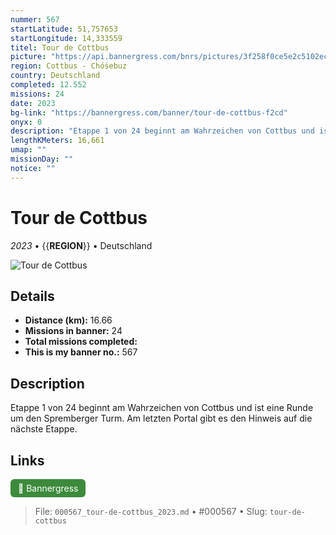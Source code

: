 ```yaml
---
nummer: 567
startLatitude: 51,757653
startLongitude: 14,333559
titel: Tour de Cottbus
picture: "https://api.bannergress.com/bnrs/pictures/3f258f0ce5e2c5102ec9311981f34cb8"
region: Cottbus - Chóśebuz
country: Deutschland
completed: 12.552
missions: 24
date: 2023
bg-link: "https://bannergress.com/banner/tour-de-cottbus-f2cd"
onyx: 0
description: "Etappe 1 von 24 beginnt am Wahrzeichen von Cottbus und ist eine Runde um den  Spremberger Turm. Am letzten Portal gibt es den Hinweis auf die nächste Etappe."
lengthKMeters: 16,661
umap: ""
missionDay: ""
notice: ""
---
```

# Tour de Cottbus

*2023* • {{__REGION__}} • Deutschland

![Tour de Cottbus](https://api.bannergress.com/bnrs/pictures/3f258f0ce5e2c5102ec9311981f34cb8)



## Details
- **Distance (km):** 16.66
- **Missions in banner:** 24
- **Total missions completed:** 
- **This is my banner no.:** 567



## Description
Etappe 1 von 24 beginnt am Wahrzeichen von Cottbus und ist eine Runde um den  Spremberger Turm. Am letzten Portal gibt es den Hinweis auf die nächste Etappe.



## Links
<a href="https://bannergress.com/banner/tour-de-cottbus-f2cd" target="_blank" style="display:inline-block;margin-right:8px;padding:6px 12px;background:#3c8b3c;color:#fff;text-decoration:none;border-radius:6px;">🔗 Bannergress</a>



> File: `000567_tour-de-cottbus_2023.md` • #000567 • Slug: `tour-de-cottbus`
